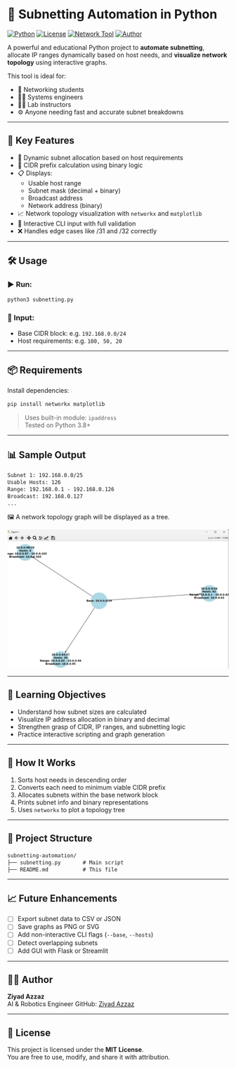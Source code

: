 # 🧮 Subnetting Automation in Python

[![Python](https://img.shields.io/badge/python-3.8%2B-blue)](https://www.python.org/)
[![License](https://img.shields.io/badge/license-MIT-green.svg)](LICENSE)
[![Network Tool](https://img.shields.io/badge/category-Networking-lightgrey)](https://en.wikipedia.org/wiki/Subnetwork)
[![Author](https://img.shields.io/badge/author-ZiyadAzzaz-blueviolet)](https://github.com/ZiyadAzzaz)

A powerful and educational Python project to **automate subnetting**, allocate IP ranges dynamically based on host needs, and **visualize network topology** using interactive graphs.

This tool is ideal for:
- 📘 Networking students  
- 🧑‍💻 Systems engineers  
- 👨‍🏫 Lab instructors  
- ⚙️ Anyone needing fast and accurate subnet breakdowns  

---

## 🚀 Key Features

- 🔢 Dynamic subnet allocation based on host requirements  
- 🧮 CIDR prefix calculation using binary logic  
- 📋 Displays:
  - Usable host range  
  - Subnet mask (decimal + binary)  
  - Broadcast address  
  - Network address (binary)  
- 📈 Network topology visualization with `networkx` and `matplotlib`  
- 💬 Interactive CLI input with full validation  
- ❌ Handles edge cases like /31 and /32 correctly  

---

## 🛠️ Usage

### ▶️ Run:
```bash
python3 subnetting.py
```

### 👤 Input:
- Base CIDR block: e.g. `192.168.0.0/24`  
- Host requirements: e.g. `100, 50, 20`

---

## 📦 Requirements

Install dependencies:
```bash
pip install networkx matplotlib
```

> Uses built-in module: `ipaddress`  
> Tested on Python 3.8+

---

## 📊 Sample Output

```
Subnet 1: 192.168.0.0/25
Usable Hosts: 126
Range: 192.168.0.1 - 192.168.0.126
Broadcast: 192.168.0.127
...
```

🖼️ A network topology graph will be displayed as a tree.

![ex-1](./ex-1.jpg)


---

## 🧠 Learning Objectives

- Understand how subnet sizes are calculated  
- Visualize IP address allocation in binary and decimal  
- Strengthen grasp of CIDR, IP ranges, and subnetting logic  
- Practice interactive scripting and graph generation

---

## 🧪 How It Works

1. Sorts host needs in descending order  
2. Converts each need to minimum viable CIDR prefix  
3. Allocates subnets within the base network block  
4. Prints subnet info and binary representations  
5. Uses `networkx` to plot a topology tree

---

## 📁 Project Structure

```
subnetting-automation/
├── subnetting.py       # Main script
├── README.md           # This file
```

---

## 📈 Future Enhancements

- [ ] Export subnet data to CSV or JSON  
- [ ] Save graphs as PNG or SVG  
- [ ] Add non-interactive CLI flags (`--base`, `--hosts`)  
- [ ] Detect overlapping subnets  
- [ ] Add GUI with Flask or Streamlit

---

## 👨‍💻 Author

**Ziyad Azzaz**  
AI & Robotics Engineer
GitHub: [Ziyad Azzaz](https://github.com/ZiyadAzzaz)

---

## 📜 License

This project is licensed under the **MIT License**.  
You are free to use, modify, and share it with attribution.
